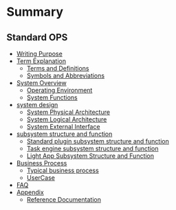 # Summary

##  Standard OPS 
* [Writing Purpose](Purpose/Purpose.md)
* [Term Explanation]()
     * [Terms and Definitions](Term/Term.md)
     * [Symbols and Abbreviations](Term/SymbolsAndAbbreviations.md)
* [System Overview]()
     * [Operating Environment](Overview/OperatingEnvironment.md)
     * [System Functions](Overview/SystemFunctions.md)
* [system design]()
     * [System Physical Architecture](Design/PhysicalArchitecture.md)
     * [System Logical Architecture](Design/LogicalArchitecture.md)
     * [System External Interface](Design/ExternalInterfaces.md)
* [subsystem structure and function]()
     * [Standard plugin subsystem structure and function](Function/sopspluginson.md)
     * [Task engine subsystem structure and function](Function/taskengineson.md)
     * [Light App Subsystem Structure and Function](Function/lightappson.md)
* [Business Process]()
     * [Typical business process](UserCase/bizflowpath.md)
     * [UserCase](UserCase/inlet.md)
* [FAQ](FAQ/FAQ.md)
* [Appendix]()
     * [Reference Documentation](Appendix/Reference.md)
